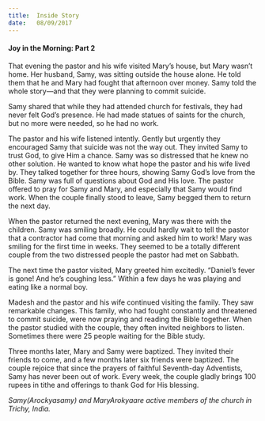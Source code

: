 ```yaml
---
title:  Inside Story
date:   08/09/2017
---
```


#### Joy in the Morning: Part 2

That evening the pastor and his wife visited Mary’s house, but Mary wasn’t home. Her husband, Samy, was sitting outside the house alone. He told them that he and Mary had fought that afternoon over money. Samy told the whole story—and that they were planning to commit suicide.

Samy shared that while they had attended church for festivals, they had never felt God’s presence. He had made statues of saints for the church, but no more were needed, so he had no work.

The pastor and his wife listened intently. Gently but urgently they encouraged Samy that suicide was not the way out. They invited Samy to trust God, to give Him a chance. Samy was so distressed that he knew no other solution. He wanted to know what hope the pastor and his wife lived by. They talked together for three hours, showing Samy God’s love from the Bible. Samy was full of questions about God and His love. The pastor offered to pray for Samy and Mary, and especially that Samy would find work. When the couple finally stood to leave, Samy begged them to return the next day.

When the pastor returned the next evening, Mary was there with the children. Samy was smiling broadly. He could hardly wait to tell the pastor that a contractor had come that morning and asked him to work! Mary was smiling for the first time in weeks. They seemed to be a totally different couple from the two distressed people the pastor had met on Sabbath.

The next time the pastor visited, Mary greeted him excitedly. “Daniel’s fever is gone! And he’s coughing less.” Within a few days he was playing and eating like a normal boy.

Madesh and the pastor and his wife continued visiting the family. They saw remarkable changes. This family, who had fought constantly and threatened to commit suicide, were now praying and reading the Bible together. When the pastor studied with the couple, they often invited neighbors to listen. Sometimes there were 25 people waiting for the Bible study.

Three months later, Mary and Samy were baptized. They invited their friends to come, and a few months later six friends were baptized. The couple rejoice that since the prayers of faithful Seventh-day Adventists, Samy has never been out of work. Every week, the couple gladly brings 100 rupees in tithe and offerings to thank God for His blessing.

_Samy(Arockyasamy) and MaryArokyaare active members of the church in Trichy, India._